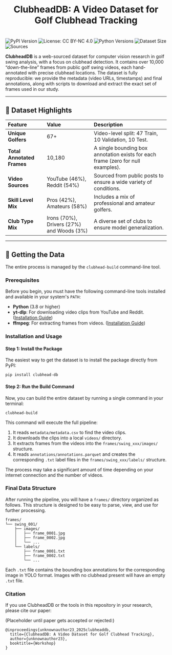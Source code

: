 <div align="center">
<h1>ClubheadDB: A Video Dataset for Golf Clubhead Tracking<h1>
</div>

![PyPI Version](https://img.shields.io/pypi/v/clubhead-db)
![License: CC BY-NC 4.0](https://img.shields.io/badge/License-CC_BY--NC_4.0-lightgrey.svg)
![Python Versions](https://img.shields.io/pypi/pyversions/clubhead-db)
![Dataset Size](https://img.shields.io/badge/Frames-10,000+-blue)
![Sources](https://img.shields.io/badge/sources-YouTube_%7C_Reddit-red)

**ClubheadDB** is a web-sourced dataset for computer vision research in golf swing analysis, with a focus on clubhead detection. It contains over 10,000 “down-the-line” frames from public golf swing videos, each hand-annotated with precise clubhead locations. The dataset is fully reproducible: we provide the metadata (video URLs, timestamps) and final annotations, along with scripts to download and extract the exact set of frames used in our study.

-----

## 🌟 Dataset Highlights

| Feature                | Value                      | Description                                                              |
| :--------------------- | :------------------------- | :----------------------------------------------------------------------- |
| **Unique Golfers** | 67+                        | Video-level split: 47 Train, 10 Validation, 10 Test.                     |
| **Total Annotated Frames** | 10,180                     | A single bounding box annotation exists for each frame (zero for null examples).          |
| **Video Sources** | YouTube (46%), Reddit (54%) | Sourced from public posts to ensure a wide variety of conditions.        |
| **Skill Level Mix** | Pros (42%), Amateurs (58%) | Includes a mix of professional and amateur golfers.                      |
| **Club Type Mix** | Irons (70%), Drivers (27%) and Woods (3%) | A diverse set of clubs to ensure model generalization.                   |

-----

## 🚀 Getting the Data

The entire process is managed by the `clubhead-build` command-line tool.

### Prerequisites

Before you begin, you must have the following command-line tools installed and available in your system's `PATH`:
-   **Python** (3.8 or higher)
-   **yt-dlp**: For downloading video clips from YouTube and Reddit. ([Installation Guide](https://github.com/yt-dlp/yt-dlp#installation))
-   **ffmpeg**: For extracting frames from videos. ([Installation Guide](https://ffmpeg.org/download.html))

### Installation and Usage

#### Step 1: Install the Package

The easiest way to get the dataset is to install the package directly from PyPI:

```bash
pip install clubhead-db
```

#### Step 2: Run the Build Command

Now, you can build the entire dataset by running a single command in your terminal:
```plaintext
clubhead-build
```
This command will execute the full pipeline:

1.  It reads `metadata/metadata.csv` to find the video clips.
2.  It downloads the clips into a local `videos/` directory.
3.  It extracts frames from the videos into the `frames/swing_xxx/images/` structure.
4.  It reads `annotations/annotations.parquet` and creates the corresponding `.txt` label files in the `frames/swing_xxx/labels/` structure.

The process may take a significant amount of time depending on your internet connection and the number of videos.

### Final Data Structure

After running the pipeline, you will have a `frames/` directory organized as follows. This structure is designed to be easy to parse, view, and use for further processing.
```plaintext
frames/
└── swing_001/
    ├── images/
    │   ├── frame_0001.jpg
    │   ├── frame_0002.jpg
    │   └── ...
    └── labels/
        ├── frame_0001.txt
        ├── frame_0002.txt
        └── ...
```
Each `.txt` file contains the bounding box annotations for the corresponding image in YOLO format. Images with no clubhead present will have an empty `.txt` file.

### Citation

If you use ClubheadDB or the tools in this repository in your research, please cite our paper:

(Placeholder until paper gets accepted or rejected:)
```plaintext 
@inproceedings{unknownauthor23_2025clubheaddb,
  title={ClubheadDB: A Video Dataset for Golf Clubhead Tracking},
  author={unknownauthor23},
  booktitle={Workshop}
}
```

